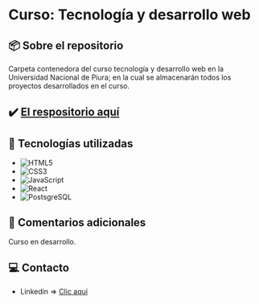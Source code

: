 # Curso: Tecnología y desarrollo web

## 📦 Sobre el repositorio
Carpeta contenedora del curso tecnología y desarrollo web en la Universidad Nacional de Piura; en la cual se almacenarán todos los proyectos desarrollados en el curso.

## ✔️ [El respositorio aquí](https://github.com/K3yJey/tecno-desarrollo-web.git)

## 🔧 Tecnologías utilizadas
* ![HTML5](https://img.shields.io/badge/html5-%23E34F26.svg?style=for-the-badge&logo=html5&logoColor=white)
* ![CSS3](https://img.shields.io/badge/css3-%231572B6.svg?style=for-the-badge&logo=css3&logoColor=white)
* ![JavaScript](https://img.shields.io/badge/javascript-%23323330.svg?style=for-the-badge&logo=javascript&logoColor=%23F7DF1E)
* ![React](https://img.shields.io/badge/React-100000?style=for-the-badge&logo=React&logoColor=00dafc&labelColor=222222&color=222222)
* ![PostsgreSQL](https://img.shields.io/badge/PostgreSQL-100000?style=for-the-badge&logo=PostgreSQL&logoColor=FFFFFF&labelColor=336791&color=FFFFFF)

## 📌 Comentarios adicionales 
Curso en desarrollo.

## 💻 Contacto
* Linkedin => [Clic aquí](https://www.linkedin.com/in/k3yjey-dev/)
